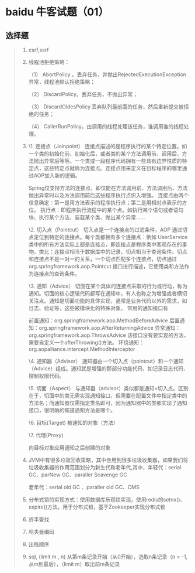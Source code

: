 # baidu 牛客试题（01）

## 选择题

> 1. csrf,ssrf
>
> 2. 线程池拒绝策略：
>
>      （1） AbortPolicy 。丢弃任务，并抛出RejectedExecutionException异常，线程池默认拒绝策略；
>
>      （2） DiscardPolicy。丢弃任务，不抛出异常；
>
>      （3） DiscardOldesPolicy.丢弃队列最前面的任务，然后重新提交被拒绝的任务；
>
>      （4） CallerRunPolicy。由调用的线程处理该任务，谁调用谁的线程处理。
>
> 3. \1. 连接点（Joinpoint）
>    连接点描述的是程序执行的某个特定位置。如一个类的初始化前、初始化后，或者类的某个方法调用前、调用后、方法抛出异常后等等。一个类或一段程序代码拥有一些具有边界性质的特定点，这些特定点就称为连接点。连接点用来定义在目标程序的哪里通过AOP加入新的逻辑。
>
>    Spring仅支持方法的连接点，即仅能在方法调用前、方法调用后、方法抛出异常时以及方法调用前后这些程序执行点织入增强。
>    连接点由两个信息确定：第一是用方法表示的程序执行点；第二是用相对点表示的方位。
>    执行点：即程序执行流程中的某个点。如执行某个语句或者语句块、执行某个方法、装载某个类、抛出某个异常……
>
>    \2. 切入点（Pointcut）
>    切入点是一个连接点的过滤条件，AOP 通过切点定位到特定的连接点。每个类都拥有多个连接点：例如 UserService类中的所有方法实际上都是连接点，即连接点是程序类中客观存在的事物。类比：连接点相当于数据库中的记录，切点相当于查询条件。切点和连接点不是一对一的关系，一个切点匹配多个连接点，切点通过 org.springframework.aop.Pointcut 接口进行描述，它使用类和方法作为连接点的查询条件。
>
>    \3. 通知（Advice）
>    切面在某个具体的连接点采取的行为或行动，称为通知。切面的核心逻辑代码都写在通知中，有人也称之为增强或者横切关注点。通知是切面功能的具体实现，通常是业务代码以外的需求，如日志、验证等，这些被模块化的特殊对象。
>    常用的通知接口有
>
>    前置通知：org.springframework.aop.MethodBeforeAdvice
>    后置通知：org.springframework.aop.AfterReturningAdvice
>    异常通知：org.springframework.aop.ThrowsAdvice
>    该接口没有要实现的方法，需要自定义一个afterThrowing()方法。
>    环绕通知：org.aopalliance.intercept.MethodInterceptor
>
>    \4. 通知器（Advisor）
>    通知器由一个切入点（pointcut）和一个通知（Advice）组成。通知就是增强的那部分功能代码，如记录日志代码、控制权限代码。
>
>    \5. 切面（Aspect）
>    与通知器（advisor）类似都是通知+切入点。区别在于，切面中的类无需实现通知接口，但需要在配置文件中指定类中的方法名；而通知器仅需指定类名即可，因为通知器中的类都实现了通知接口，很明确的知道通知方法是哪个。
>
>    \6. 目标(Target)
>    被通知的对象（方法）
>
>    \7. 代理(Proxy)
>
>    向目标对象应用通知之后创建的对象
>
> 4. JVM中有很多垃圾回收策略，其中会用到很多垃圾收集器，如果我们将垃圾收集器的作用范围划分为新生代和老年代,其中，年轻代：serial GC、parNew GC、paraller Scavenge GC
>
>    老年代：serial old GC 、paraller old GC、CMS
>
> 5. 分布式锁的实现方式：使用数据库乐观锁实现，使用redis的setnx()、expire()方法，用于分布式锁，基于Zookeeper实现分布式锁
>
> 6. 折半查找
>
> 7. 哈夫曼编码
>
> 8. 出栈顺序
>
> 9. sql, (limit m , n) 从第m条记录开始（从0开始），选取n条记录（n = -1,从m到最后），（limit m）取出前m条记录

